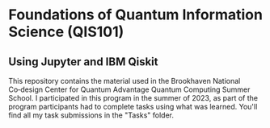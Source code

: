 # Foundations of Quantum Information Science (QIS101)
## Using Jupyter and IBM Qiskit
This repository contains the material used in the Brookhaven National Co‑design Center for Quantum Advantage Quantum Computing Summer School. I participated in this program in the summer of 2023, as part of the program participants had to complete tasks using what was learned. You'll find all my task submissions in the "Tasks" folder. 
